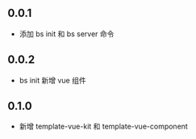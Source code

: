 ## 0.0.1
- 添加 bs init 和 bs server 命令

## 0.0.2
- bs init 新增 vue 组件

## 0.1.0
- 新增 template-vue-kit 和 template-vue-component
